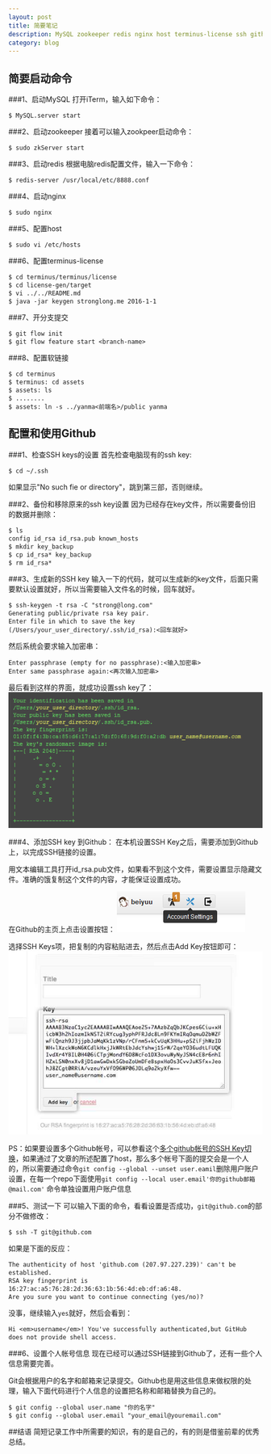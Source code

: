```yaml
---
layout: post
title: 简要笔记
description: MySQL zookeeper redis nginx host terminus-license ssh github
category: blog
---
```


## 简要启动命令

###1、启动MySQL
打开iTerm，输入如下命令：

    $ MySQL.server start

###2、启动zookeeper
接着可以输入zookpeer启动命令：

    $ sudo zkServer start

###3、启动redis
根据电脑redis配置文件，输入一下命令：

	$ redis-server /usr/local/etc/8888.conf

###4、启动nginx

	$ sudo nginx

###5、配置host

	$ sudo vi /etc/hosts
###6、配置terminus-license

	$ cd terminus/terminus/license
	$ cd license-gen/target
	$ vi ../../README.md
	$ java -jar keygen stronglong.me 2016-1-1

###7、开分支提交

	$ git flow init
	$ git flow feature start <branch-name>

###8、配置软链接

	$ cd terminus
	$ terminus: cd assets
	$ assets: ls
	$ ........
	$ assets: ln -s ../yanma<前端名>/public yanma

## 配置和使用Github

###1、检查SSH keys的设置
首先检查电脑现有的ssh key:

	$ cd ~/.ssh

如果显示"No such fie or directory"，跳到第三部，否则继续。

###2、备份和移除原来的ssh key设置
因为已经存在key文件，所以需要备份旧的数据并删除：

	$ ls
	config id_rsa id_rsa.pub known_hosts
	$ mkdir key_backup
	$ cp id_rsa* key_backup
	$ rm id_rsa*

###3、生成新的SSH key
输入一下的代码，就可以生成新的key文件，后面只需要默认设置就好，所以当需要输入文件名的时候，回车就好。

	$ ssh-keygen -t rsa -C "strong@long.com"
	Generating public/private rsa key pair.
    Enter file in which to save the key (/Users/your_user_directory/.ssh/id_rsa):<回车就好>

然后系统会要求输入加密串：

	Enter passphrase (empty for no passphrase):<输入加密串>
	Enter same passphrase again:<再次输入加密串>

最后看到这样的界面，就成功设置ssh key了：
![ssh key success](/images/githubpages/ssh-key-set.png)

###4、添加SSH key 到Github：
在本机设置SSH Key之后，需要添加到Github上，以完成SSH链接的设置。

用文本编辑工具打开id_rsa.pub文件，如果看不到这个文件，需要设置显示隐藏文件。准确的饿复制这个文件的内容，才能保证设置成功。

在Github的主页上点击设置按钮：
![github account setting](/images/githubpages/github-account-setting.png)

选择SSH Keys项，把复制的内容粘贴进去，然后点击Add Key按钮即可：
![set ssh keys](/images/githubpages/bootcamp_1_ssh.jpg)

PS：如果要设置多个Github帐号，可以参看这个[多个github帐号的SSH Key切换](http://omiga.org/blog/archives/2269)，如果通过了文章的所述配置了host，那么多个帐号下面的提交会是一个人的，所以需要通过命令`git config --global --unset user.eamil`删除用户账户设置，在每一个repo下面使用`git config --local user.email'你的github邮箱@mail.com'` 命令单独设置用户账户信息

###5、测试一下
 可以输入下面的命令，看看设置是否成功，`git@github.com`的部分不做修改：

	$ ssh -T git@github.com

如果是下面的反应：

	The authenticity of host 'github.com (207.97.227.239)' can't be established.
	RSA key fingerprint is 16:27:ac:a5:76:28:2d:36:63:1b:56:4d:eb:df:a6:48.
    Are you sure you want to continue connecting (yes/no)?

没事，继续输入`yes`就好，然后会看到：

	Hi <em>username</em>! You've successfully authenticated,but GitHub does not provide shell access.

###6、设置个人帐号信息
现在已经可以通过SSH链接到Github了，还有一些个人信息需要完善。

Git会根据用户的名字和邮箱来记录提交。Github也是用这些信息来做权限的处理，输入下面代码进行个人信息的设置把名称和邮箱替换为自己的。

	$ git config --global user.name "你的名字"
	$ git config --global user.email "your_email@youremail.com"

##结语
简短记录工作中所需要的知识，有的是自己的，有的则是借鉴前辈的优秀总结。



[StrongL]:    http://stronglong.com  "StrongL"

